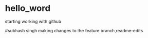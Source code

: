 # hello_word
starting working with github 

#subhash singh
making changes to the feature branch,readme-edits
